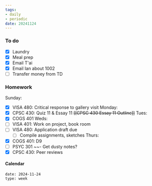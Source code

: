 ```yaml
---
tags:
- daily
- periodic
date: 20241124
---
```


### To do
- [x] Laundry
- [x] Meal prep
- [x] Email T'ai 
- [x] Email Ian about 1002
- [ ] Transfer money from TD

### Homework
Sunday: 
- [x] VISA 480: Critical response to gallery visit
Monday: 
- [x] CPSC 430: Quiz 11 & Essay 11 ~~[[CPSC 430 Essay 11 Outline]]~~
Tues:
- [x] COGS 401
Weds:
- [ ] VISA 401: Work on project, book room
- [ ] VISA 480: Application draft due
	- [ ] Compile assignments, sketches
Thurs:
- [x] COGS 401: D9 
- [ ] PSYC 301 ~~- Get dusty notes? 
- [x] CPSC 430: Peer reviews

#### Calendar
```gEvent
date: 2024-11-24
type: week
```


